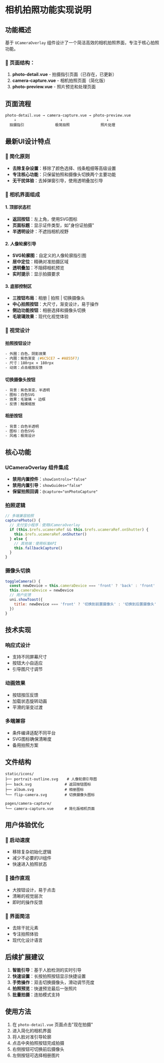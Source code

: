 # 相机拍照功能实现说明

## 功能概述

基于 `UCameraOverlay` 组件设计了一个简洁高效的相机拍照界面，专注于核心拍照功能。

### 📱 页面结构：

1. **photo-detail.vue** - 拍摄指引页面（已存在，已更新）
2. **camera-capture.vue** - 相机拍照页面（简化版）
3. **photo-preview.vue** - 照片预览和处理页面

## 页面流程

```
photo-detail.vue → camera-capture.vue → photo-preview.vue
    ↓                    ↓                    ↓
  拍摄指引              极简拍照              照片处理
```

## 最新UI设计特点

### 🎯 简化原则
- **去除复杂设置**：移除了颜色选择、线条粗细等高级设置
- **专注核心功能**：只保留拍照和摄像头切换两个主要功能
- **无干扰体验**：去掉弹窗引导，使用透明叠加引导

### 📸 相机界面组成

#### 1. 顶部状态栏
- **返回按钮**：左上角，使用SVG图标
- **页面标题**：显示证件类型，如"身份证拍摄"
- **半透明设计**：不遮挡相机视野

#### 2. 人像轮廓引导
- **SVG轮廓图**：自定义的人像轮廓指引图
- **居中定位**：精确对准拍摄区域
- **透明叠加**：不阻碍相机预览
- **实时提示**：显示拍摄要求

#### 3. 底部控制区
- **三按钮布局**：相册 | 拍照 | 切换摄像头
- **中心拍照按钮**：大尺寸，渐变设计，易于操作
- **侧边功能按钮**：相册选择和摄像头切换
- **毛玻璃效果**：现代化视觉体验

### 🎨 视觉设计

#### 拍照按钮设计
```css
- 外圈：白色，阴影效果
- 内圈：紫色渐变 (#6C5CE7 → #A855F7)
- 尺寸：180rpx × 180rpx
- 动效：点击缩放反馈
```

#### 切换摄像头按钮
```css
- 背景：紫色渐变，半透明
- 图标：白色SVG
- 效果：毛玻璃 + 边框
- 反馈：触摸缩放
```

#### 相册按钮
```css
- 背景：白色半透明
- 图标：白色SVG
- 风格：极简设计
```

## 核心功能

### UCameraOverlay 组件集成
- **禁用内置控件**：`showControls="false"`
- **禁用内置引导**：`showGuides="false"`
- **保留拍照回调**：`@capture="onPhotoCapture"`

### 拍照逻辑
```javascript
// 多端兼容拍照
capturePhoto() {
  // 支付宝小程序：使用UCameraOverlay
  if (this.$refs.ucameraRef && this.$refs.ucameraRef.onShutter) {
    this.$refs.ucameraRef.onShutter()
  } else {
    // 其他端：使用标准API
    this.fallbackCapture()
  }
}
```

### 摄像头切换
```javascript
toggleCamera() {
  const newDevice = this.cameraDevice === 'front' ? 'back' : 'front'
  this.cameraDevice = newDevice
  // 用户反馈
  uni.showToast({
    title: newDevice === 'front' ? '切换到前置摄像头' : '切换到后置摄像头'
  })
}
```

## 技术实现

### 响应式设计
- 支持不同屏幕尺寸
- 按钮大小自适应
- 引导图尺寸调节

### 动画效果
- 按钮按压反馈
- 加载状态旋转动画
- 平滑的渐变过渡

### 多端兼容
- 条件编译适配不同平台
- SVG图标确保清晰度
- 备用拍照方案

## 文件结构

```
static/icons/
├── portrait-outline.svg    # 人像轮廓引导图
├── back.svg               # 返回按钮图标
├── album.svg              # 相册图标
└── flip-camera.svg        # 切换摄像头图标

pages/camera-capture/
└── camera-capture.vue     # 简化版相机页面
```

## 用户体验优化

### 🚀 启动速度
- 移除复杂初始化逻辑
- 减少不必要的UI组件
- 快速进入拍照状态

### 🎯 操作直观
- 大按钮设计，易于点击
- 清晰的视觉层次
- 即时的操作反馈

### 📱 界面简洁
- 去除干扰元素
- 专注拍照体验
- 现代化设计语言

## 后续扩展建议

1. **智能引导**：基于人脸检测的实时引导
2. **快速设置**：长按拍照按钮显示快捷设置
3. **手势操作**：双击切换摄像头，滑动调节亮度
4. **拍照预览**：快速预览最后一张照片
5. **批量拍摄**：连拍模式支持

## 使用方法

1. 在 `photo-detail.vue` 页面点击"现在拍摄"
2. 进入简化的相机界面
3. 将人脸对准引导轮廓
4. 点击中央拍照按钮完成拍摄
5. 右侧按钮可切换前后摄像头
6. 左侧按钮可选择相册图片
